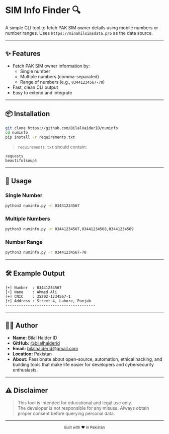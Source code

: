 
# SIM Info Finder 🔍

A simple CLI tool to fetch PAK SIM owner details using mobile numbers or number ranges.
Uses `https://minahilsimsdata.pro` as the data source.

---

## ✨ Features

- Fetch PAK SIM owner information by:
  - Single number
  - Multiple numbers (comma-separated)
  - Range of numbers (e.g., `03441234567-70`)
- Fast, clean CLI output
- Easy to extend and integrate

---

## 📦 Installation

```bash
git clone https://github.com/BilalHaiderID/numinfo
cd numinfo
pip install -r requirements.txt
```

> `requirements.txt` should contain:
```
requests
beautifulsoup4
```

---

## 🚀 Usage

### Single Number
```bash
python3 numinfo.py -n 03441234567
```

### Multiple Numbers
```bash
python3 numinfo.py -n 03441234567,03441234568,03441234569
```

### Number Range
```bash
python3 numinfo.py -r 03441234567-70
```

---

## 🛠 Example Output

```
[+] Number  : 03441234567
[+] Name    : Ahmed Ali
[+] CNIC    : 35202-1234567-1
[+] Address : Street 4, Lahore, Punjab
----------------------------------------
```

---

## 👨‍💻 Author

- **Name:** Bilal Haider ID  
- **GitHub:** [@bilalhaiderid](https://github.com/BilalHaiderID)  
- **Email:** bilalhaiderid@gmail.com
- **Location:** Pakistan  
- **About:** Passionate about open-source, automation, ethical hacking, and building tools that make life easier for developers and cybersecurity enthusiasts.


---

## ⚠️ Disclaimer
> This tool is intended for educational and legal use only.  
> The developer is not responsible for any misuse. Always obtain proper consent before querying personal data.

---

<div align="center"> <sub>Built with ❤️ in Pakistan</sub> </div>

